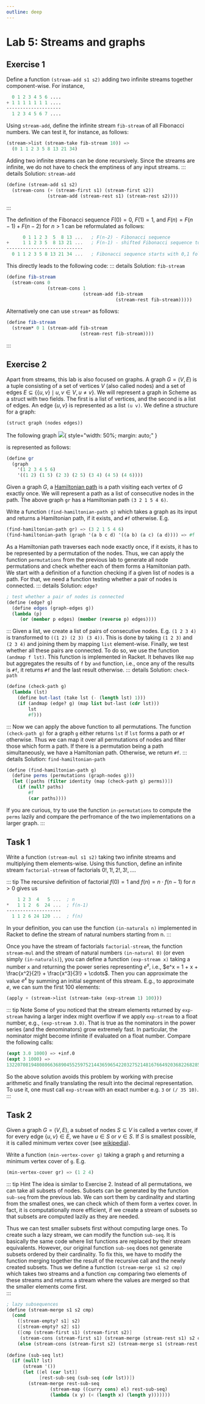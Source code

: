 ```yaml
---
outline: deep
---
```


# Lab 5: Streams and graphs

## Exercise 1

Define a function `(stream-add s1 s2)` adding two infinite streams together component-wise. For instance,
```scheme
  0 1 2 3 4 5 6 ....
+ 1 1 1 1 1 1 1 ....
--------------------
  1 2 3 4 5 6 7 ....
```
Using `stream-add`, define the infinite stream `fib-stream` of all Fibonacci numbers. We can test it, for instance, as follows:
```scheme
(stream->list (stream-take fib-stream 10)) =>
  (0 1 1 2 3 5 8 13 21 34)
```

Adding two infinite streams can be done recursively. Since the streams are infinite, we do not have to check the emptiness of any input streams. 
::: details Solution: `stream-add`
```scheme
(define (stream-add s1 s2)
  (stream-cons (+ (stream-first s1) (stream-first s2))
               (stream-add (stream-rest s1) (stream-rest s2))))
```
:::

The definition of the Fibonacci sequence 
$F(0)=0$, $F(1)=1$, and $F(n)=F(n-1) + F(n-2)$ for $n>1$ can be reformulated as follows:
```scheme
      0 1 1 2 3  5  8 13 ...   ; F(n-2) - Fibonacci sequence
+     1 1 2 3 5  8 13 21 ...   ; F(n-1) - shifted Fibonacci sequence to the left by one element
----------------------------
  0 1 1 2 3 5 8 13 21 34 ...   ; Fibonacci sequence starts with 0,1 followed by the sum of the above sequences
```

This directly leads to the following code:
::: details Solution: `fib-stream`
```scheme
(define fib-stream
  (stream-cons 0
               (stream-cons 1
                            (stream-add fib-stream
                                        (stream-rest fib-stream)))))
```
Alternatively one can use `stream*` as follows:
```scheme
(define fib-stream
  (stream* 0 1 (stream-add fib-stream
                           (stream-rest fib-stream))))
```
:::

## Exercise 2

Apart from streams, this lab is also focused on graphs. A graph $G=(V,E)$ is a tuple consisting of a set of vertices $V$ (also called nodes) and a set of edges
$E\subseteq\{\{u,v\}\mid u,v\in V, u\neq v\}$. We will represent a graph in Scheme as a struct with two fields. The first is a list of vertices, and the second is a list of edges. An edge $\{u,v\}$ is represented as a list `(u v)`. We define a structure for a graph:
```scheme
(struct graph (nodes edges))
```

The following graph
![](/img/6n-graph.svg){ style="width: 50%; margin: auto;" }

is represented as follows:
```scheme
(define gr
  (graph
    '(1 2 3 4 5 6)
    '((1 2) (1 5) (2 3) (2 5) (3 4) (4 5) (4 6))))
```


Given a graph $G$, a [Hamiltonian path](https://en.wikipedia.org/wiki/Hamiltonian_path) is a path visiting each vertex of $G$ exactly once. We will represent a path as a list of consecutive nodes in the path. The above graph `gr` has a Hamiltonian path `(3 2 1 5 4 6)`. 

Write a function `(find-hamiltonian-path g)` which takes a graph as its input and returns a Hamiltonian path, if it exists, and `#f` otherwise.
E.g. 
```scheme
(find-hamiltonian-path gr) => (3 2 1 5 4 6)
(find-hamiltonian-path (graph '(a b c d) '((a b) (a c) (a d)))) => #f
```

As a Hamiltonian path traverses each node exactly once, if it exists, it has to be represented by a permutation of the nodes. Thus, we can apply the function `permutations` from the previous lab to generate all node permutations and check whether each of them forms a Hamiltonian path. We start with a definition of a function checking if a given list of nodes is a path. For that, we need a function testing whether a pair of nodes is connected.
::: details Solution: `edge?`
```scheme
; test whether a pair of nodes is connected
(define (edge? g)
  (define edges (graph-edges g))
  (lambda (p)
     (or (member p edges) (member (reverse p) edges))))
```
:::
Given a list, we create a list of pairs of consecutive nodes. E.g. `(1 2 3 4)` is
transformed to `((1 2) (2 3) (3 4))`. This is done
by taking `(1 2 3)`
and `(2 3 4)` and joining them by mapping `list` element-wise. Finally, we test whether all these pairs are connected.
To do so, we use the function `(andmap f lst)`. This function is implemented in Racket. It behaves like `map` but aggregates the results of `f` by `and` function, i.e., once any of the results is `#f`, it returns `#f` and the last result otherwise. 
::: details Solution: `check-path`
```scheme
(define (check-path g)
  (lambda (lst)
    (define but-last (take lst (- (length lst) 1)))
    (if (andmap (edge? g) (map list but-last (cdr lst)))
        lst
        #f)))
```
:::
Now we can apply the above function to all permutations. The function `(check-path g)` for a graph `g` either returns `lst` if `lst` forms a path or `#f` otherwise. Thus we can map it over all permutations of nodes and filter those which form a path. If there is a permutation being a path simultaneously, we have a Hamiltonian path. Otherwise, we return `#f`.
::: details Solution: `find-hamiltonian-path`
```scheme
(define (find-hamiltonian-path g)
  (define perms (permutations (graph-nodes g)))
  (let ([paths (filter identity (map (check-path g) perms))])
    (if (null? paths)
        #f
        (car paths))))
```

If you are curious, try to use the function `in-permutations` to compute the `perms` lazily and
compare the perfromance of the two implementations on a larger graph.
:::

## Task 1
Write a function `(stream-mul s1 s2)` taking two infinite streams and multiplying them elements-wise. Using this function, define an infinite stream `factorial-stream` of factorials $0!, 1!, 2!, 3!,\ldots$. 

::: tip
The recursive definition of factorial $f(0)=1$ and $f(n)=n\cdot f(n-1)$ for $n>0$ gives us
```scheme
    1 2 3  4   5 ...  ; n
*   1 1 2  6  24 ...  ; f(n-1)
--------------------
  1 1 2 6 24 120 ...  ; f(n)
```
In your definition, you can use the function `(in-naturals n)` implemented in Racket to define the stream of natural numbers starting from n.
:::
 
Once you have the stream of factorials `factorial-stream`, the function `stream-mul` and the stream of natural numbers `(in-natural 0)` (or even simply `(in-naturals)`), you can define a function `(exp-stream x)` taking a number `x` and returning the power series representing $e^x$, i.e., $e^x = 1 + x + \frac{x^2}{2!} + \frac{x^3}{3!} + \cdots$. Then you can approximate the value $e^x$ by summing an initial segment of this stream. E.g., to approximate $e$, we can sum the first 100 elements:
```scheme
(apply + (stream->list (stream-take (exp-stream 1) 100)))
```

<!--
::: details Solution
```scheme
(define (stream-mul s1 s2)
  (stream-cons (* (stream-first s1) (stream-first s2))
               (stream-mul (stream-rest s1) (stream-rest s2))))

(define factorial-stream (stream-cons 1 (stream-mul (in-naturals 1) factorial-stream)))

(define (exp-stream x)
  (define recipr (stream-map ((curry /) 1) factorial-stream))
  (define powers (stream-map ((curry expt) x) (in-naturals)))
  (stream-map exact->inexact (stream-mul powers recipr)))
```
:::
-->

::: tip Note
Some of you noticed that the stream elements returned by `exp-stream` having a
larger index might overflow if we apply `exp-stream` to a float number, e.g.,
`(exp-stream 3.0)`. That is true as the nominators in the power series
(and the denominators) grow extremely fast. In particular, the nominator might
become infinite if evaluated on a float number. Compare the following calls:
```scheme
(expt 3.0 1000) => +inf.0
(expt 3 1000) =>
1322070819480806636890455259752144365965422032752148167664920368226828597346704899540778313850608061963909777696872582355950954582100618911865342725257953674027620225198320803878014774228964841274390400117588618041128947815623094438061566173054086674490506178125480344405547054397038895817465368254916136220830268563778582290228416398307887896918556404084898937609373242171846359938695516765018940588109060426089671438864102814350385648747165832010614366132173102768902855220001
```
So the above solution avoids this problem by working with precise arithmetic and finally translating the result into the decimal representation. To use it, one must call `exp-stream` with an exact number e.g. `3` or `(/ 35 10)`.
:::


## Task 2
Given a graph $G=(V,E)$, a subset of nodes $S\subseteq V$ is called a vertex cover, if for every edge $\{u,v\}\in E$, we have
$u\in S$ or $v\in S$. If $S$ is smallest possible, it is called minimum vertex cover (see [wikipedia](https://en.wikipedia.org/wiki/Vertex_cover)).

Write a function `(min-vertex-cover g)` taking a graph `g` and returning a minimum vertex cover of `g`. E.g.
```scheme
(min-vertex-cover gr) => (1 2 4)
```

::: tip Hint
The idea is similar to Exercise 2. Instead of all permutations, we can take all subsets of nodes. Subsets can be generated by the function `sub-seq` from the previous lab. We can sort them by cardinality and starting from the smallest ones, we can check which of them form a vertex cover. In fact, it is computationally more efficient, if we create a stream of subsets so that subsets are computed lazily as they are needed.

Thus we can test smaller subsets first without computing large ones. To create
such a lazy stream, we can modify the function `sub-seq`. It is basically the
same code where list functions are replaced by their stream equivalents.
However, our original function `sub-seq` does not generate subsets ordered by
their cardinality. To fix this, we have to modify the function merging together
the result of the recursive call and the newly created subsets. Thus we define a
function `(stream-merge s1 s2 cmp)` which takes two streams and a function
`cmp` comparing two elements of these streams and returns a stream where the
values are merged so that the smaller elements come first.  
:::
```scheme
; lazy subsequences
(define (stream-merge s1 s2 cmp)
  (cond
    ([stream-empty? s1] s2)
    ([stream-empty? s2] s1)
    ([cmp (stream-first s1) (stream-first s2)]
     (stream-cons (stream-first s1) (stream-merge (stream-rest s1) s2 cmp)))
    (else (stream-cons (stream-first s2) (stream-merge s1 (stream-rest s2) cmp)))))
      
(define (sub-seq lst)
  (if (null? lst)
      (stream '())
      (let ([el (car lst)]
            [rest-sub-seq (sub-seq (cdr lst))])
        (stream-merge rest-sub-seq
                (stream-map ((curry cons) el) rest-sub-seq)
                (lambda (x y) (< (length x) (length y)))))))
```

<!--
::: details Solution
```scheme
; minimum vertex cover = smallest subset of nodes such that each edge has one of its nodes in it
(define (check-cover g)
  (lambda (lst)
    (if (andmap (lambda (e) (or (member (car e) lst) (member (cadr e) lst))) (graph-edges g))
        lst
        #f)))

(define (min-vertex-cover g)
  (stream-first (stream-filter identity (stream-map (check-cover g) (sub-seq (graph-nodes g))))))
```
:::
-->
